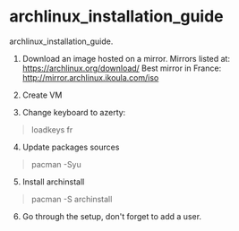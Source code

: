 # archlinux_installation_guide
 archlinux_installation_guide.

1. Download an image hosted on a mirror.
Mirrors listed at: https://archlinux.org/download/
Best mirror in France: http://mirror.archlinux.ikoula.com/iso

2. Create VM

3. Change keyboard to azerty: 
>loadkeys fr

4. Update packages sources
>pacman -Syu

5. Install archinstall
>pacman -S archinstall

6. Go through the setup, don't forget to add a user.